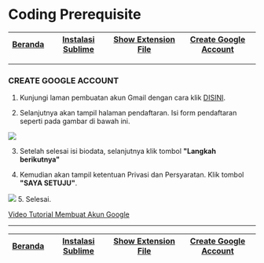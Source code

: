 # Coding Prerequisite

| [Beranda][0] | [Instalasi Sublime][1] | [Show Extension File][2] | [Create Google Account][3] 
|:---------:|:--------------:|:--------------:|:--------------:|

---

### CREATE GOOGLE ACCOUNT

1. Kunjungi laman pembuatan akun Gmail dengan cara klik [DISINI](https://accounts.google.com/signup?hl=in).

2. Selanjutnya akan tampil halaman pendaftaran. Isi form pendaftaran seperti pada gambar di bawah ini.

<img src="https://i2.wp.com/bukugue.com/wp-content/uploads/2017/02/cara-buat-email-baru-google-gmail-1.jpg?resize=800%2C653&ssl=1">

3. Setelah selesai isi biodata, selanjutnya klik tombol <b>"Langkah berikutnya"</b>

4. Kemudian akan tampil ketentuan Privasi dan Persyaratan. Klik tombol <b>"SAYA SETUJU"</b>.

<img src="https://i1.wp.com/bukugue.com/wp-content/uploads/2017/02/cara-buat-email-baru-google-gmail-4.jpg?resize=800%2C504&ssl=1">
5. Selesai.



[Video Tutorial Membuat Akun Google](https://www.youtube.com/embed/EetI97iG2fU)

---

| [Beranda][0] | [Instalasi Sublime][1] | [Show Extension File][2] | [Create Google Account][3] 
|:---------:|:--------------:|:--------------:|:--------------:|

[0]: README.md "Beranda"
[1]: instalasi-sublime.md "Instalasi Sublime"
[2]: show-extension-file.md "Show Extension File"
[3]: create-google-account.md "Create Google Account"

